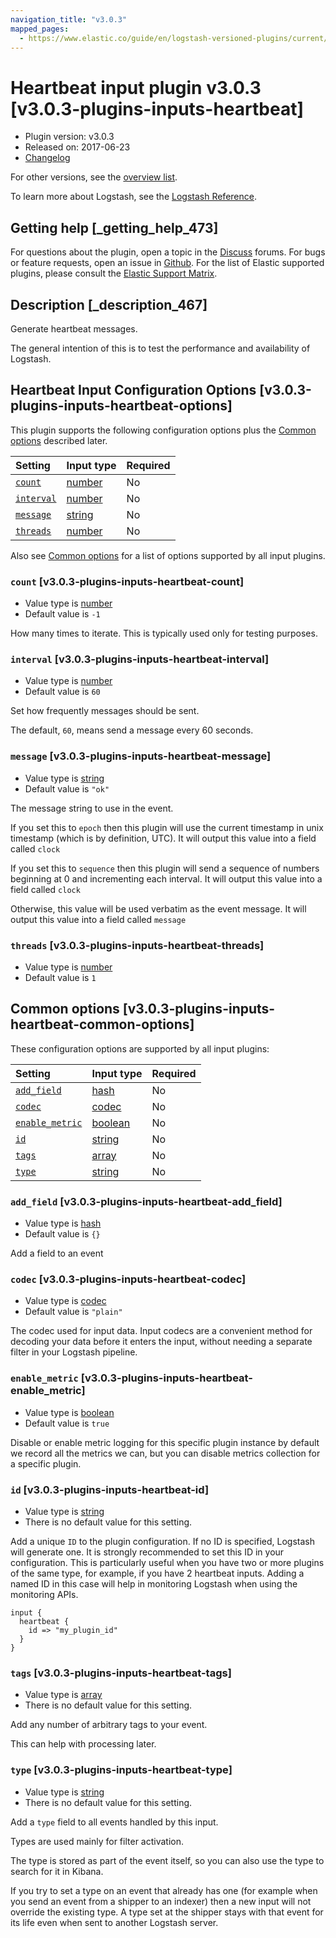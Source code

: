 ```yaml
---
navigation_title: "v3.0.3"
mapped_pages:
  - https://www.elastic.co/guide/en/logstash-versioned-plugins/current/v3.0.3-plugins-inputs-heartbeat.html
---
```


# Heartbeat input plugin v3.0.3 [v3.0.3-plugins-inputs-heartbeat]

* Plugin version: v3.0.3
* Released on: 2017-06-23
* [Changelog](https://github.com/logstash-plugins/logstash-input-heartbeat/blob/v3.0.3/CHANGELOG.md)

For other versions, see the [overview list](input-heartbeat-index.md).

To learn more about Logstash, see the [Logstash Reference](https://www.elastic.co/guide/en/logstash/current/index.html).

## Getting help [_getting_help_473]

For questions about the plugin, open a topic in the [Discuss](http://discuss.elastic.co) forums. For bugs or feature requests, open an issue in [Github](https://github.com/logstash-plugins/logstash-input-heartbeat). For the list of Elastic supported plugins, please consult the [Elastic Support Matrix](https://www.elastic.co/support/matrix#matrix_logstash_plugins).

## Description [_description_467]

Generate heartbeat messages.

The general intention of this is to test the performance and availability of Logstash.

## Heartbeat Input Configuration Options [v3.0.3-plugins-inputs-heartbeat-options]

This plugin supports the following configuration options plus the [Common options](v3-0-3-plugins-inputs-heartbeat.md#v3.0.3-plugins-inputs-heartbeat-common-options) described later.

| Setting | Input type | Required |
| :- | :- | :- |
| [`count`](v3-0-3-plugins-inputs-heartbeat.md#v3.0.3-plugins-inputs-heartbeat-count) | [number](/lsr/value-types.md#number) | No |
| [`interval`](v3-0-3-plugins-inputs-heartbeat.md#v3.0.3-plugins-inputs-heartbeat-interval) | [number](/lsr/value-types.md#number) | No |
| [`message`](v3-0-3-plugins-inputs-heartbeat.md#v3.0.3-plugins-inputs-heartbeat-message) | [string](/lsr/value-types.md#string) | No |
| [`threads`](v3-0-3-plugins-inputs-heartbeat.md#v3.0.3-plugins-inputs-heartbeat-threads) | [number](/lsr/value-types.md#number) | No |

Also see [Common options](v3-0-3-plugins-inputs-heartbeat.md#v3.0.3-plugins-inputs-heartbeat-common-options) for a list of options supported by all input plugins.

### `count` [v3.0.3-plugins-inputs-heartbeat-count]

* Value type is [number](/lsr/value-types.md#number)
* Default value is `-1`

How many times to iterate. This is typically used only for testing purposes.

### `interval` [v3.0.3-plugins-inputs-heartbeat-interval]

* Value type is [number](/lsr/value-types.md#number)
* Default value is `60`

Set how frequently messages should be sent.

The default, `60`, means send a message every 60 seconds.

### `message` [v3.0.3-plugins-inputs-heartbeat-message]

* Value type is [string](/lsr/value-types.md#string)
* Default value is `"ok"`

The message string to use in the event.

If you set this to `epoch` then this plugin will use the current timestamp in unix timestamp (which is by definition, UTC). It will output this value into a field called `clock`

If you set this to `sequence` then this plugin will send a sequence of numbers beginning at 0 and incrementing each interval. It will output this value into a field called `clock`

Otherwise, this value will be used verbatim as the event message. It will output this value into a field called `message`

### `threads` [v3.0.3-plugins-inputs-heartbeat-threads]

* Value type is [number](/lsr/value-types.md#number)
* Default value is `1`

## Common options [v3.0.3-plugins-inputs-heartbeat-common-options]

These configuration options are supported by all input plugins:

| Setting | Input type | Required |
| :- | :- | :- |
| [`add_field`](v3-0-3-plugins-inputs-heartbeat.md#v3.0.3-plugins-inputs-heartbeat-add_field) | [hash](/lsr/value-types.md#hash) | No |
| [`codec`](v3-0-3-plugins-inputs-heartbeat.md#v3.0.3-plugins-inputs-heartbeat-codec) | [codec](/lsr/value-types.md#codec) | No |
| [`enable_metric`](v3-0-3-plugins-inputs-heartbeat.md#v3.0.3-plugins-inputs-heartbeat-enable_metric) | [boolean](/lsr/value-types.md#boolean) | No |
| [`id`](v3-0-3-plugins-inputs-heartbeat.md#v3.0.3-plugins-inputs-heartbeat-id) | [string](/lsr/value-types.md#string) | No |
| [`tags`](v3-0-3-plugins-inputs-heartbeat.md#v3.0.3-plugins-inputs-heartbeat-tags) | [array](/lsr/value-types.md#array) | No |
| [`type`](v3-0-3-plugins-inputs-heartbeat.md#v3.0.3-plugins-inputs-heartbeat-type) | [string](/lsr/value-types.md#string) | No |

### `add_field` [v3.0.3-plugins-inputs-heartbeat-add_field]

* Value type is [hash](/lsr/value-types.md#hash)
* Default value is `{}`

Add a field to an event

### `codec` [v3.0.3-plugins-inputs-heartbeat-codec]

* Value type is [codec](/lsr/value-types.md#codec)
* Default value is `"plain"`

The codec used for input data. Input codecs are a convenient method for decoding your data before it enters the input, without needing a separate filter in your Logstash pipeline.

### `enable_metric` [v3.0.3-plugins-inputs-heartbeat-enable_metric]

* Value type is [boolean](/lsr/value-types.md#boolean)
* Default value is `true`

Disable or enable metric logging for this specific plugin instance by default we record all the metrics we can, but you can disable metrics collection for a specific plugin.

### `id` [v3.0.3-plugins-inputs-heartbeat-id]

* Value type is [string](/lsr/value-types.md#string)
* There is no default value for this setting.

Add a unique `ID` to the plugin configuration. If no ID is specified, Logstash will generate one. It is strongly recommended to set this ID in your configuration. This is particularly useful when you have two or more plugins of the same type, for example, if you have 2 heartbeat inputs. Adding a named ID in this case will help in monitoring Logstash when using the monitoring APIs.

```
input {
  heartbeat {
    id => "my_plugin_id"
  }
}
```

### `tags` [v3.0.3-plugins-inputs-heartbeat-tags]

* Value type is [array](/lsr/value-types.md#array)
* There is no default value for this setting.

Add any number of arbitrary tags to your event.

This can help with processing later.

### `type` [v3.0.3-plugins-inputs-heartbeat-type]

* Value type is [string](/lsr/value-types.md#string)
* There is no default value for this setting.

Add a `type` field to all events handled by this input.

Types are used mainly for filter activation.

The type is stored as part of the event itself, so you can also use the type to search for it in Kibana.

If you try to set a type on an event that already has one (for example when you send an event from a shipper to an indexer) then a new input will not override the existing type. A type set at the shipper stays with that event for its life even when sent to another Logstash server.
